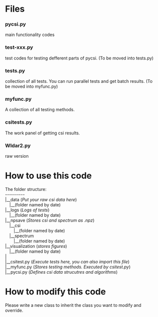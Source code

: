 # Files

### pycsi.py
main functionality codes

### test-xxx.py
test codes for testing defferent parts of pycsi. (To be moved into tests.py)

### tests.py
collection of all tests. You can run parallel tests and get batch results. (To be moved into myfunc.py)

### myfunc.py
A collection of all testing methods.

### csitests.py
The work panel of getting csi results.

### WIdar2.py
raw version

# How to use this code
The folder structure:<br>
----------<br>
|\_\_data (_Put your raw csi data here_)<br>
&ensp;&ensp;|\_\_(folder named by date)<br>
|\_\_logs (_Logs of tests_)<br>
&ensp;&ensp;|\_\_(folder named by date)<br>
|\_\_npsave (_Stores csi and spectrum as .npz_)<br>
&ensp;&ensp;|\_\_csi<br>
&ensp;&ensp;&ensp;&ensp;|\_\_(folder named by date)<br>
&ensp;&ensp;|\_\_spectrum<br>
&ensp;&ensp;&ensp;&ensp;|\_\_(folder named by date)<br>
|\_\_visualization (_stores figures_)<br>
&ensp;&ensp;|\_\_(folder named by date)<br>
|  
|\_\_csitest.py (_Execute tests here, you can also import this file_)<br>
|\_\_myfunc.py (_Stores testing methods. Executed by csitest.py_)<br>
|\_\_pycsi.py (_Defines csi data strucutres and algorithms_)<br>

# How to modify this code
Please write a new class to inherit the class you want to modify and override.<br>
